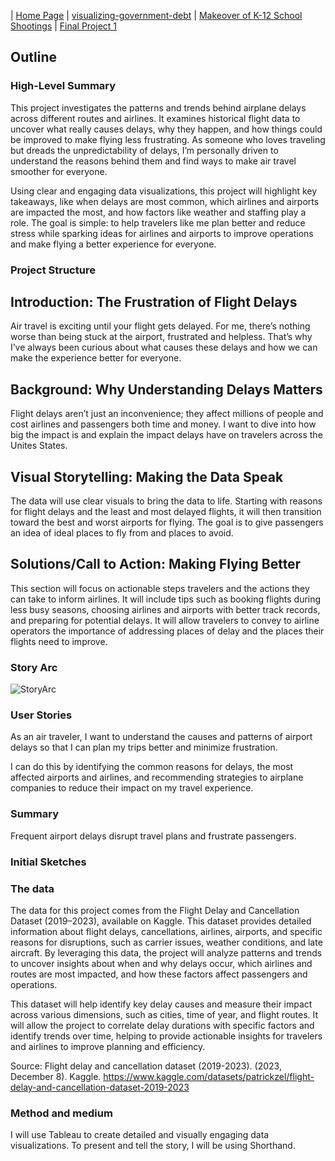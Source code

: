 | [Home Page](https://vyom555.github.io/portfolio/) | [visualizing-government-debt](https://vyom555.github.io/portfolio/dataviz2) | [Makeover of K-12 School Shootings](https://vyom555.github.io/portfolio/MakeoverMonday) | [Final Project 1](https://vyom555.github.io/portfolio/finalProject)

## Outline

### High-Level Summary

This project investigates the patterns and trends behind airplane delays across different routes and airlines. It examines historical flight data to uncover what really causes delays, why they happen, and how things could be improved to make flying less frustrating. As someone who loves traveling but dreads the unpredictability of delays, I’m personally driven to understand the reasons behind them and find ways to make air travel smoother for everyone.

Using clear and engaging data visualizations, this project will highlight key takeaways, like when delays are most common, which airlines and airports are impacted the most, and how factors like weather and staffing play a role. The goal is simple: to help travelers like me plan better and reduce stress while sparking ideas for airlines and airports to improve operations and make flying a better experience for everyone.

### Project Structure

## Introduction: The Frustration of Flight Delays
  
Air travel is exciting until your flight gets delayed. For me, there’s nothing worse than being stuck at the airport, frustrated and helpless. That’s why I’ve always been curious about what causes these delays and how we can make the experience better for everyone.

## Background: Why Understanding Delays Matters
  
Flight delays aren’t just an inconvenience; they affect millions of people and cost airlines and passengers both time and money. I want to dive into how big the impact is and explain the impact delays have on travelers across the Unites States.

## Visual Storytelling: Making the Data Speak
  
The data will use clear visuals to bring the data to life. Starting with reasons for flight delays and the least and most delayed flights, it will then transition toward the best and worst airports for flying. The goal is to give passengers an idea of ideal places to fly from and places to avoid. 

## Solutions/Call to Action: Making Flying Better

This section will focus on actionable steps travelers and the actions they can take to inform airlines. It will include tips such as booking flights during less busy seasons, choosing airlines and airports with better track records, and preparing for potential delays. It will allow travelers to convey to airline operators the importance of addressing places of delay and the places their flights need to improve.

### Story Arc
![StoryArc](https://github.com/user-attachments/assets/c3742750-91ce-4d4e-a938-1aff5ec62b0f)

### User Stories

As an air traveler, I want to understand the causes and patterns of airport delays so that I can plan my trips better and minimize frustration.

I can do this by identifying the common reasons for delays, the most affected airports and airlines, and recommending strategies to airplane companies to reduce their impact on my travel experience.

### Summary

Frequent airport delays disrupt travel plans and frustrate passengers.

### Initial Sketches

### The data
The data for this project comes from the Flight Delay and Cancellation Dataset (2019–2023), available on Kaggle. This dataset provides detailed information about flight delays, cancellations, airlines, airports, and specific reasons for disruptions, such as carrier issues, weather conditions, and late aircraft. By leveraging this data, the project will analyze patterns and trends to uncover insights about when and why delays occur, which airlines and routes are most impacted, and how these factors affect passengers and operations.

This dataset will help identify key delay causes and measure their impact across various dimensions, such as cities, time of year, and flight routes. It will allow the project to correlate delay durations with specific factors and identify trends over time, helping to provide actionable insights for travelers and airlines to improve planning and efficiency.

Source: Flight delay and cancellation dataset (2019-2023). (2023, December 8). Kaggle. https://www.kaggle.com/datasets/patrickzel/flight-delay-and-cancellation-dataset-2019-2023

### Method and medium
I will use Tableau to create detailed and visually engaging data visualizations. To present and tell the story, I will be using Shorthand.

